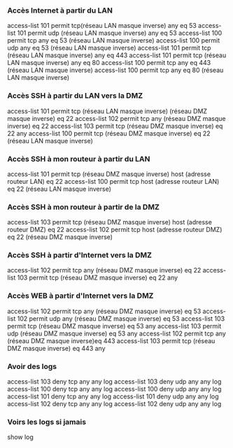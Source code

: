 
### Accès Internet à partir du LAN
access-list 101 permit tcp(réseau LAN masque inverse) any eq 53
access-list 101 permit udp (réseau LAN masque inverse) any eq 53
access-list 100 permit tcp any eq 53 (réseau LAN masque inverse)
access-list 100 permit udp any eq 53 (réseau LAN masque inverse)
access-list 101 permit tcp (réseau LAN masque inverse) any eq 443
access-list 101 permit tcp (réseau LAN masque inverse) any eq 80
access-list 100 permit tcp any eq 443 (réseau LAN masque inverse)
access-list 100 permit tcp any eq 80 (réseau LAN masque inverse) 

### Accès SSH à partir du LAN vers la DMZ 
access-list 101 permit tcp  (réseau LAN masque inverse)  (réseau DMZ masque inverse) eq 22
access-list 102 permit tcp  any (réseau DMZ masque inverse) eq 22
access-list 103 permit tcp  (réseau DMZ masque inverse) eq 22 any
access-list 100 permit tcp (réseau DMZ masque inverse) eq 22 (réseau LAN masque inverse)

### Accès SSH à mon routeur à partir du LAN
access-list 101 permit tcp  (réseau DMZ masque inverse) host (adresse routeur LAN) eq 22
access-list 100 permit tcp host (adresse routeur LAN) eq 22 (réseau LAN masque inverse)

### Accès SSH à mon routeur à partir de la DMZ
access-list 103 permit tcp (réseau DMZ masque inverse)  host (adresse routeur DMZ) eq 22
access-list 102 permit tcp host (adresse routeur DMZ) eq 22 (réseau DMZ masque inverse)

### Accès SSH à partir d'Internet vers la DMZ
access-list 102 permit tcp  any  (réseau DMZ masque inverse) eq 22
access-list 103 permit tcp (réseau DMZ masque inverse) eq 22    any

### Accès WEB à partir d'Internet vers la DMZ
access-list 102 permit tcp  any (réseau DMZ masque inverse) eq 53
access-list 102 permit udp  any (réseau DMZ masque inverse) eq 53
access-list 103 permit tcp (réseau DMZ masque inverse) eq 53 any
access-list 103 permit udp (réseau DMZ masque inverse) eq 53 any
access-list 102 permit tcp  any (réseau DMZ masque inverse)eq 443
access-list 103 permit tcp (réseau DMZ masque inverse) eq 443 any
   

### Avoir des logs
access-list 103 deny tcp any any log
access-list 103 deny udp any any log
access-list 100 deny tcp any any log
access-list 100 deny udp any any log
access-list 101 deny tcp any any log
access-list 101 deny udp any any log
access-list 102 deny tcp any any log
access-list 102 deny udp any any log


### Voirs les logs si jamais

show log 



